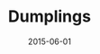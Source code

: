 ---
layout: post
title:  "Dumplings"
image_folder: "dumplings"
date:  2015-06-01
categories: meal theme-ingredient
status: completed
images: ["candle.jpg", "filling.jpg", "folding.jpg", "forming.jpg", "soup-prep.jpg", "soup-side.jpg", "soup-top.jpg", "rolling.jpg", "salad.jpg", "scallion-close", "scallion-platter.jpg", "fried.jpg", "george.jpg"]
thumbnail_image: "folding.jpg"
---